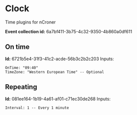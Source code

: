 # Clock
Time plugins for nCroner

**Event collection id:** 6a7bf411-3b75-4c32-9350-4b860a0df611

## On time
**Id:**  6721b5e4-31f3-41c2-acde-56b3c2b2c203
Inputs:
    
    OnTime: "09:40"
    TimeZone: "Western European Time" -- Optional
    
## Repeating
**Id:**  081ee164-1b19-4a61-af01-c71ec30de268
Inputs:
    
    Interval: 1 -- Every 1 minute
    
